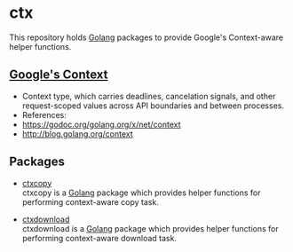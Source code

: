 # ctx
This repository holds [Golang](http://golang.org) packages to provide Google's Context-aware helper functions.

## [Google's Context](https://godoc.org/golang.org/x/net/context)
*  Context type, which carries deadlines, cancelation signals, and other request-scoped values across API boundaries and between processes.
*  References:
  * <https://godoc.org/golang.org/x/net/context>
  * <http://blog.golang.org/context>

## Packages
* [ctxcopy](ctxcopy)  
  ctxcopy is a [Golang](http://golang.org) package which provides helper functions for performing context-aware copy task.

* [ctxdownload](ctxdownload)  
  ctxdownload is a [Golang](http://golang.org) package which provides helper functions for performing context-aware download task.
